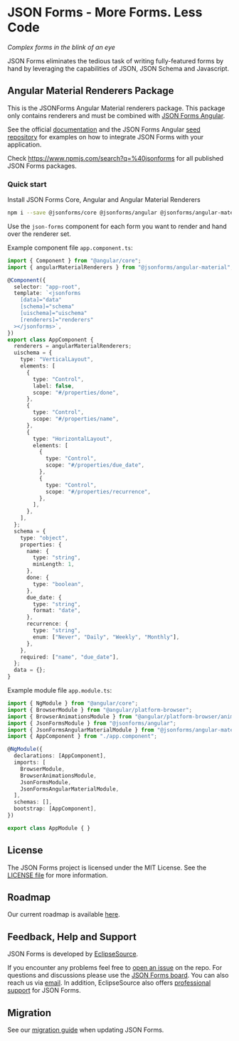 # JSON Forms - More Forms. Less Code

*Complex forms in the blink of an eye*

JSON Forms eliminates the tedious task of writing fully-featured forms by hand by leveraging the capabilities of JSON, JSON Schema and Javascript.

## Angular Material Renderers Package

This is the JSONForms Angular Material renderers package. This package only contains renderers and must be combined with [JSON Forms Angular](https://github.com/eclipsesource/jsonforms/blob/master/packages/angular).

See the official [documentation](https://jsonforms.io/docs/integrations/angular) and the JSON Forms Angular [seed repository](https://github.com/eclipsesource/jsonforms-angular-seed) for examples on how to integrate JSON Forms with your application.

Check <https://www.npmjs.com/search?q=%40jsonforms> for all published JSON Forms packages.

### Quick start

Install JSON Forms Core, Angular and Angular Material Renderers

```bash
npm i --save @jsonforms/core @jsonforms/angular @jsonforms/angular-material
```

Use the `json-forms` component for each form you want to render and hand over the renderer set.

Example component file `app.component.ts`:

```ts
import { Component } from "@angular/core";
import { angularMaterialRenderers } from "@jsonforms/angular-material";

@Component({
  selector: "app-root",
  template: `<jsonforms
    [data]="data"
    [schema]="schema"
    [uischema]="uischema"
    [renderers]="renderers"
  ></jsonforms>`,
})
export class AppComponent {
  renderers = angularMaterialRenderers;
  uischema = {
    type: "VerticalLayout",
    elements: [
      {
        type: "Control",
        label: false,
        scope: "#/properties/done",
      },
      {
        type: "Control",
        scope: "#/properties/name",
      },
      {
        type: "HorizontalLayout",
        elements: [
          {
            type: "Control",
            scope: "#/properties/due_date",
          },
          {
            type: "Control",
            scope: "#/properties/recurrence",
          },
        ],
      },
    ],
  };
  schema = {
    type: "object",
    properties: {
      name: {
        type: "string",
        minLength: 1,
      },
      done: {
        type: "boolean",
      },
      due_date: {
        type: "string",
        format: "date",
      },
      recurrence: {
        type: "string",
        enum: ["Never", "Daily", "Weekly", "Monthly"],
      },
    },
    required: ["name", "due_date"],
  };
  data = {};
}
```
Example module file `app.module.ts`:

```ts
import { NgModule } from "@angular/core";
import { BrowserModule } from "@angular/platform-browser";
import { BrowserAnimationsModule } from "@angular/platform-browser/animations";
import { JsonFormsModule } from "@jsonforms/angular";
import { JsonFormsAngularMaterialModule } from "@jsonforms/angular-material";
import { AppComponent } from "./app.component";

@NgModule({
  declarations: [AppComponent],
  imports: [
    BrowserModule,
    BrowserAnimationsModule,
    JsonFormsModule,
    JsonFormsAngularMaterialModule,
  ],
  schemas: [],
  bootstrap: [AppComponent],
})

export class AppModule { }
```

## License

The JSON Forms project is licensed under the MIT License. See the [LICENSE file](https://github.com/eclipsesource/jsonforms/blob/master/LICENSE) for more information.

## Roadmap

Our current roadmap is available [here](https://github.com/eclipsesource/jsonforms/blob/master/ROADMAP.md).

## Feedback, Help and Support

JSON Forms is developed by [EclipseSource](https://eclipsesource.com).

If you encounter any problems feel free to [open an issue](https://github.com/eclipsesource/jsonforms/issues/new/choose) on the repo.
For questions and discussions please use the [JSON Forms board](https://jsonforms.discourse.group).
You can also reach us via [email](mailto:jsonforms@eclipsesource.com?subject=JSON%20Forms).
In addition, EclipseSource also offers [professional support](https://jsonforms.io/support) for JSON Forms.

## Migration

See our [migration guide](https://github.com/eclipsesource/jsonforms/blob/master/MIGRATION.md) when updating JSON Forms.
